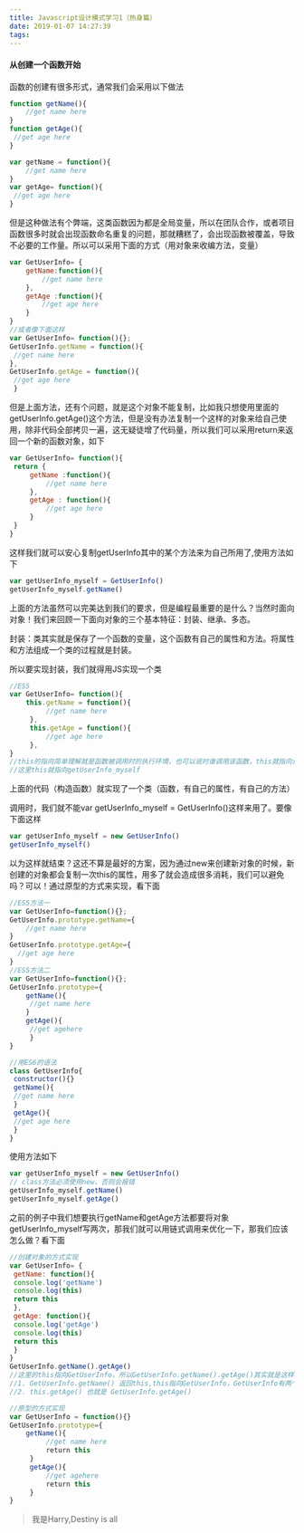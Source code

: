 ```yaml
---
title: Javascript设计模式学习1（热身篇）
date: 2019-01-07 14:27:39
tags:
---
```

#### 从创建一个函数开始

函数的创建有很多形式，通常我们会采用以下做法

```javascript
function getName(){
    //get name here
}
function getAge(){
 //get age here
}

var getName = function(){
    //get name here
}
var getAge= function(){
 //get age here
}
```

但是这种做法有个弊端，这类函数因为都是全局变量，所以在团队合作，或者项目函数很多时就会出现函数命名重复的问题，那就糟糕了，会出现函数被覆盖，导致不必要的工作量。所以可以采用下面的方式（用对象来收编方法，变量）

```javascript
var GetUserInfo= {
    getName:function(){
        //get name here
    },
    getAge :function(){
        //get age here
    }
}
//或者像下面这样
var GetUserInfo= function(){};
GetUserInfo.getName = function(){
 //get name here
},
GetUserInfo.getAge = function(){
 //get age here
 }

```

但是上面方法，还有个问题，就是这个对象不能复制，比如我只想使用里面的getUserInfo.getAge()这个方法，但是没有办法复制一个这样的对象来给自己使用，除非代码全部拷贝一遍，这无疑徒增了代码量，所以我们可以采用return来返回一个新的函数对象，如下

```javascript
var GetUserInfo= function(){
 return {
     getName :function(){
         //get name here
     },
     getAge : function(){
         //get age here
     }
 }
}
```

这样我们就可以安心复制getUserInfo其中的某个方法来为自己所用了,使用方法如下

```javascript
var getUserInfo_myself = GetUserInfo()
getUserInfo_myself.getName()
```

上面的方法虽然可以完美达到我们的要求，但是编程最重要的是什么？当然时面向对象！我们来回顾一下面向对象的三个基本特征：封装、继承、多态。

封装：类其实就是保存了一个函数的变量，这个函数有自己的属性和方法。将属性和方法组成一个类的过程就是封装。

所以要实现封装，我们就得用JS实现一个类

```javascript
//ES5
var GetUserInfo= function(){
    this.getName = function(){
         //get name here
     },
     this.getAge = function(){
         //get age here
     },
}
//this的指向简单理解就是函数被调用时的执行环境，也可以说时谁调用该函数，this就指向谁
//这里this就指向getUserInfo_myself

```

上面的代码（构造函数）就实现了一个类（函数，有自己的属性，有自己的方法）

调用时，我们就不能var getUserInfo_myself = GetUserInfo()这样来用了。要像下面这样

```javascript
var getUserInfo_myself = new GetUserInfo()
getUserInfo_myself()
```

以为这样就结束？这还不算是最好的方案，因为通过new来创建新对象的时候，新创建的对象都会复制一次this的属性，用多了就会造成很多消耗，我们可以避免吗？可以！通过原型的方式来实现，看下面

```javascript
//ES5方法一
var GetUserInfo=function(){};
GetUserInfo.prototype.getName={
    //get name here
}
GetUserInfo.prototype.getAge={
  //get age here
}
//ES5方法二
var GetUserInfo=function(){};
GetUserInfo.prototype={
    getName(){
     //get name here
    }
    getAge(){
     //get agehere
     }
}

//用ES6的语法
class GetUserInfo{
 constructor(){}
 getName(){
 //get name here
 }
 getAge(){
 //get age here
 }
}

```

使用方法如下

```javascript
var getUserInfo_myself = new GetUserInfo()
// class方法必须使用new，否则会报错
getUserInfo_myself.getName()
getUserInfo_myself.getAge()
```

之前的例子中我们想要执行getName和getAge方法都要将对象getUserInfo_myself写两次，那我们就可以用链式调用来优化一下，那我们应该怎么做？看下面

```javascript
//创建对象的方式实现
var GetUserInfo= {
 getName: function(){
 console.log('getName')
 console.log(this)
 return this
 },
 getAge: function(){
 console.log('getAge')
 console.log(this)
 return this
 }
}
GetUserInfo.getName().getAge()
//这里的this指向GetUserInfo，所以GetUserInfo.getName().getAge()其实就是这样执行的
//1. GetUserInfo.getName() 返回this,this指向GetUserInfo，GetUserInfo有两个方法getName()和getAge()
//2. this.getAge() 也就是 GetUserInfo.getAge()

//原型的方式实现
var GetUserInfo = function(){}
GetUserInfo.prototype={
    getName(){
         //get name here
         return this
     }
     getAge(){
         //get agehere
         return this
     }
}
```
>我是Harry,Destiny is all



